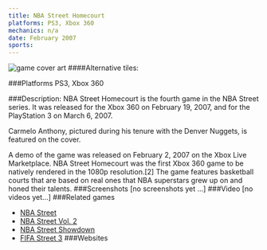 ```yaml
---
title: NBA Street Homecourt
platforms: PS3, Xbox 360
mechanics: n/a
date: February 2007
sports: 
---
```

![game cover art](//images.igdb.com/igdb/image/upload/t_cover_big/sveyfrkfbiexwge1c17a.jpg "Logo Title Text 1")
####Alternative tiles:

###Platforms
PS3, Xbox 360

###Description:
NBA Street Homecourt is the fourth game in the NBA Street series. It was released for the Xbox 360 on February 19, 2007, and for the PlayStation 3 on March 6, 2007. 
 
Carmelo Anthony, pictured during his tenure with the Denver Nuggets, is featured on the cover. 
 
A demo of the game was released on February 2, 2007 on the Xbox Live Marketplace. NBA Street Homecourt was the first Xbox 360 game to be natively rendered in the 1080p resolution.[2] The game features basketball courts that are based on real ones that NBA superstars grew up on and honed their talents.
###Screenshots
[no screenshots yet ...]
###Video
[no videos yet...]
###Related games
* [NBA Street](/games/nba-street-4035/)
* [NBA Street Vol. 2](/games/nba-street-vol-2-4036/)
* [NBA Street Showdown](/games/nba-street-showdown-38479/)
* [FIFA Street 3](/games/fifa-street-3-7304/)
###Websites


